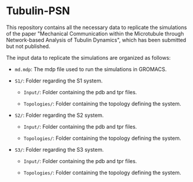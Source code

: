 # Tubulin-PSN
This repository contains all the necessary data to replicate the simulations of the paper "Mechanical Communication within the Microtubule through Network-based Analysis of Tubulin Dynamics", which has been submitted but not published.

The input data to replicate the simulations are organized as follows:
- `md.mdp`: The mdp file used to run the simulations in GROMACS.

- `S1/`: Folder regarding the S1 system.

  - `Input/`: Folder containing the pdb and tpr files.

  - `Topologies/`: Folder containing the topology defining the system.

- `S2/`: Folder regarding the S2 system.

  - `Input/`: Folder containing the pdb and tpr files.

  - `Topologies/`: Folder containing the topology defining the system.

- `S3/`: Folder regarding the S3 system.

  - `Input/`: Folder containing the pdb and tpr files.

  - `Topologies/`: Folder containing the topology defining the system.
